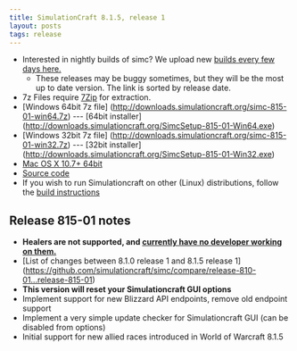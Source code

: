```yaml
---
title: SimulationCraft 8.1.5, release 1
layout: posts
tags: release
---
```

* Interested in nightly builds of simc? We upload new [builds every few days here.](http://downloads.simulationcraft.org/?C=M;O=D)
  * These releases may be buggy sometimes, but they will be the most up to date version. The link is sorted by release date.
* 7z Files require [7Zip](https://www.7-zip.org/) for extraction.
* [Windows 64bit 7z file] (http://downloads.simulationcraft.org/simc-815-01-win64.7z) --- [64bit installer] (http://downloads.simulationcraft.org/SimcSetup-815-01-Win64.exe)
* [Windows 32bit 7z file] (http://downloads.simulationcraft.org/simc-815-01-win32.7z) --- [32bit installer] (http://downloads.simulationcraft.org/SimcSetup-815-01-Win32.exe)
* [Mac OS X 10.7+ 64bit](http://downloads.simulationcraft.org/simc-815-01-osx-x86.dmg)
* [Source code](https://github.com/simulationcraft/simc/archive/release-815-01.zip)
* If you wish to run Simulationcraft on other (Linux) distributions, follow the [build instructions](https://github.com/simulationcraft/simc/wiki/HowToBuild)

## Release 815-01 notes
  * **Healers are not supported, and [currently have no developer working on them.](https://github.com/simulationcraft/simc#how-can-i-contribute)**
  * [List of changes between 8.1.0 release 1 and 8.1.5 release 1] (https://github.com/simulationcraft/simc/compare/release-810-01...release-815-01)
  * **This version will reset your Simulationcraft GUI options**
  * Implement support for new Blizzard API endpoints, remove old endpoint support
  * Implement a very simple update checker for Simulationcraft GUI (can be disabled from options)
  * Initial support for new allied races introduced in World of Warcraft 8.1.5


